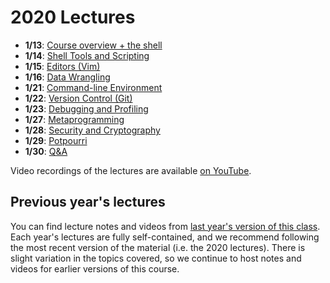 # 2020 Lectures

- **1/13**: [Course overview + the shell](course-shell.md)
- **1/14**: [Shell Tools and Scripting](shell-tools.md)
- **1/15**: [Editors (Vim)](editors.md)
- **1/16**: [Data Wrangling](data-wrangling.md)
- **1/21**: [Command-line Environment](command-line.md)
- **1/22**: [Version Control (Git)](version-control.md)
- **1/23**: [Debugging and Profiling](debugging-profiling.md)
- **1/27**: [Metaprogramming](metaprogramming.md)
- **1/28**: [Security and Cryptography](security.md)
- **1/29**: [Potpourri](potpourri.md)
- **1/30**: [Q&A](qa.md)

Video recordings of the lectures are available [on YouTube](https://www.youtube.com/playlist?list=PLyzOVJj3bHQuloKGG59rS43e29ro7I57J).

## Previous year's lectures

You can find lecture notes and videos from [last year's version of this class](../2019/index.md). Each year's lectures are fully self-contained, and we recommend following the most recent version of the material (i.e. the 2020 lectures). There is slight variation in the topics covered, so we continue to host notes and videos for earlier versions of this course.
